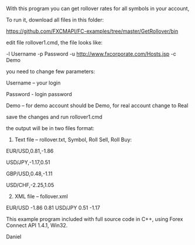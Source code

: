 With this program you can get rollover rates for all symbols in your account,

To run it, download all files in this folder: 

https://github.com/FXCMAPI/FC-examples/tree/master/GetRollover/bin

edit file rollover1.cmd, the file looks like:

-l Username -p Password -u http://www.fxcorporate.com/Hosts.jsp -c Demo 

you need to change few parameters:

Username – your login

Password  -  login password

Demo – for demo account should be Demo, for real account change to Real

save the changes and run rollover1.cmd


the output will be in two files format:

1.	Text file – rollover.txt, Symbol, Roll Sell, Roll Buy: 

EUR/USD,0.81,-1.86

USD/JPY,-1.17,0.51

GBP/USD,0.48,-1.11

USD/CHF,-2.25,1.05

2.	XML file – follover.xml
<rate>
<symbol>EUR/USD</symbol>
<rolbuy>-1.86</rolbuy>
<rolsell>0.81</rolsell>
</rate>
<rate>
<symbol>USD/JPY</symbol>
<rolbuy>0.51</rolbuy>
<rolsell>-1.17</rolsell>
</rate>

This example program included with full source code in C++, using Forex Connect API 1.4.1, Win32.

Daniel
